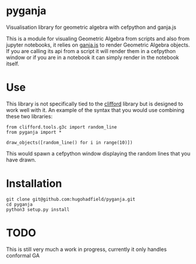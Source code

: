 # pyganja
Visualisation library for geometric algebra with cefpython and ganja.js

This is a module for visualing Geometric Algebra from scripts and also from jupyter notebooks, 
it relies on [ganja.js](https://github.com/enkimute/ganja.js) to render Geometric Algebra objects. 
If you are calling its api from a script it will render them in a cefpython window or if you are in a notebook it can simply render in the notebook itself.

# Use
This library is not specifically tied to the [clifford](https://github.com/pygae/clifford) library 
but is designed to work well with it. An example of the syntax that you would use combining these two libraries:

```
from clifford.tools.g3c import random_line
from pyganja import *

draw_objects([random_line() for i in range(10)])
```

This would spawn a cefpython window displaying the random lines that you have drawn.

# Installation
```
git clone git@github.com:hugohadfield/pyganja.git
cd pyganja
python3 setup.py install
```

# TODO
This is still very much a work in progress, currently it only handles conformal GA
